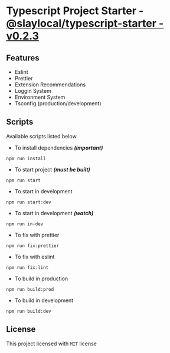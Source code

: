 # Typescript Project Starter - [@slaylocal/typescript-starter - v0.2.3](https://github.com/slaylocal/typescript-starter)

## Features

-  Eslint
-  Prettier
-  Extension Recommendations
-  Loggin System
-  Environment System
-  Tsconfig (production/development)

## Scripts

Available scripts listed below

-  To install dependencies **_(important)_**

```
npm run install
```

-  To start project **_(must be built)_**

```
npm run start
```

-  To start in development

```
npm run start:dev
```

-  To start in development **_(watch)_**

```
npm run in-dev
```

-  To fix with prettier

```
npm run fix:prettier
```

-  To fix with eslint

```
npm run fix:lint
```

-  To build in production

```
npm run build:prod
```

-  To build in development

```
npm run build:dev
```

## License

This project licensed with `MIT` license
